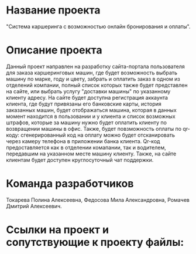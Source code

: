 # Название проекта
"Система каршеринга с возможностью онлайн бронирования и оплаты".
# Описание проекта
Данный проект направлен на разработку сайта-портала пользователя для заказа каршеринговых машин, где будет возможность выбрать машину по марке, году и цвету, забрать и оплатить заказ в одном из отделений компании, полный список которых также будет представлен на сайте, или выбрать услугу "доставки машины" по указанному клиенту адресу. На сайте будет доступна регистрация аккаунта клиента, где будут привязаны его банковские карты, история заказанных машин, будет отображаться машина, которая в данных момент находится в пользовании и у клиента и список возможных штрафов, которые за машину нужно будет оплатить клиенту по возвращении машины в офис. Также, будет повзможность оплаты по qr-коду: сгенерированный код на оплату можно будет отсканировать через камеру телефона в приложении банка клиента. Qr-код предоставляется как в отделении комапании, так и водителем, передавшим на указанном месте машину клиенту. Также, на сайте клиентам будет доступен круглосуточный чат поддержки.
# Команда разработчиков
Токарева Полина Алексеевна, Федосова Мила Александровна, Ромачев Дмитрий Алексеевич.
# Ссылки на проект и сопутствующие к проекту файлы:
